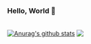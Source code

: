 ### Hello, World 👋

<!--
**nightcoder26/nightcoder26** is a ✨ _special_ ✨ repository because its `README.md` (this file) appears on your GitHub profile.

Here are some ideas to get you started:

- 🔭 I’m currently working on ...
- 🌱 I’m currently learning ...
- 👯 I’m looking to collaborate on ...
- 🤔 I’m looking for help with ...
- 💬 Ask me about ...
- 📫 How to reach me: ...
- 😄 Pronouns: ...
- ⚡ Fun fact: ...
-->
<br>
<a href="https://github.com/nightcoder26/github-readme-stats"><img align="center" src="https://github-readme-stats.vercel.app/api?username=nightcoder26&show_icons=true&include_all_commits=true&theme=buefy&hide_border=true" alt="Anurag's github stats" /></a> <a href="https://github.com/nightcoder26/github-readme-stats"><img align="center" src="https://github-readme-stats.vercel.app/api/top-langs/?username=nightcoder26&layout=compact&theme=buefy&hide_border=true" /></a> 
<br>
<br>

<!-- ### Visitor count
![Visitor Count](https://profile-counter.glitch.me/nightcoder26/count.svg) -->

<br>
<br>

